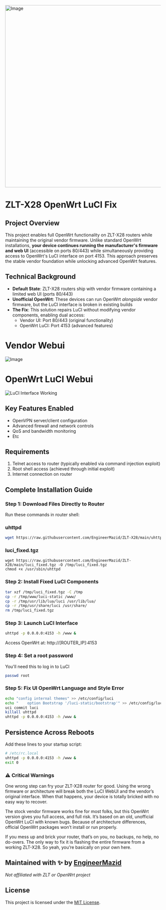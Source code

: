 
<img width="2560" height="589" alt="Image" src="https://github.com/user-attachments/assets/8ff5cd4a-b4da-4031-80ca-97b5a8a79fdb" />

# ZLT-X28 OpenWrt LuCI Fix

## Project Overview
This project enables full OpenWrt functionality on ZLT-X28 routers while maintaining the original vendor firmware. Unlike standard OpenWrt installations, **your device continues running the manufacturer's firmware and web UI** (accessible on ports 80/443) while simultaneously providing access to OpenWrt's LuCI interface on port 4153. This approach preserves the stable vendor foundation while unlocking advanced OpenWrt features.

## Technical Background
- **Default State**: ZLT-X28 routers ship with vendor firmware containing a limited web UI (ports 80/443)
- **Unofficial OpenWrt**: These devices can run OpenWrt *alongside* vendor firmware, but the LuCI interface is broken in existing builds
- **The Fix**: This solution repairs LuCI without modifying vendor components, enabling dual access:
  - Vendor UI: Port 80/443 (original functionality)
  - OpenWrt LuCI: Port 4153 (advanced features)

# Vendor Webui
![Image](https://github.com/user-attachments/assets/30d24f56-7427-4be5-a1ff-5166e21217ee)

# OpenWrt LuCI Webui
![LuCI Interface Working](https://github.com/user-attachments/assets/976432d9-e9b8-4433-8ad7-e8e724d81912)


## Key Features Enabled
- OpenVPN server/client configuration
- Advanced firewall and network controls
- QoS and bandwidth monitoring
- Etc

## Requirements
1. Telnet access to router (typically enabled via command injection exploit)
2. Root shell access (achieved through initial exploit)
3. Internet connection on router

## Complete Installation Guide

### Step 1: Download Files Directly to Router
Run these commands in router shell:
### uhttpd
```bash
wget https://raw.githubusercontent.com/EngineerMazid/ZLT-X28/main/uhttpd -O /usr/sbin/uhttpd
```
### luci_fixed.tgz 
```
wget https://raw.githubusercontent.com/EngineerMazid/ZLT-X28/main/luci_fixed.tgz -O /tmp/luci_fixed.tgz
chmod +x /usr/sbin/uhttpd
```
### Step 2: Install Fixed LuCI Components
```bash
tar xzf /tmp/luci_fixed.tgz -C /tmp
cp -r /tmp/www/luci-static /www/
cp -r /tmp/usr/lib/lua/luci /usr/lib/lua/
cp -r /tmp/usr/share/luci /usr/share/
rm /tmp/luci_fixed.tgz
```

### Step 3: Launch LuCI Interface
```bash
uhttpd -p 0.0.0.0:4153 -h /www &
```
Access OpenWrt at: http://[ROUTER_IP]:4153

### Step 4: Set a root password
You'll need this to log in to LuCl
```bash
passwd root
```

### Step 5: Fix UI OpenWrt Language and Style Error
```bash
echo "config internal themes" >> /etc/config/luci
echo "    option Bootstrap '/luci-static/bootstrap'" >> /etc/config/luci
uci commit luci
killall uhttpd
uhttpd -p 0.0.0.0:4153 -h /www &
```

## Persistence Across Reboots
Add these lines to your startup script:
```bash
# /etc/rc.local
uhttpd -p 0.0.0.0:4153 -h /www &
exit 0
```
### ⚠️ Critical Warnings
One wrong step can fry your ZLT-X28 router for good. Using the wrong firmware or architecture will break both the LuCI WebUI and the vendor’s original interface. When that happens, your device is totally bricked with no easy way to recover.

The stock vendor firmware works fine for most folks, but this OpenWrt version gives you full access, and full risk. It’s based on an old, unofficial OpenWrt LuCI with known bugs. Because of architecture differences, official OpenWrt packages won’t install or run properly.

If you mess up and brick your router, that’s on you, no backups, no help, no do-overs. The only way to fix it is flashing the entire firmware from a working ZLT-X28. So yeah, you’re basically on your own here.


## Maintained with ✨️ by [EngineerMazid](https://github.com/EngineerMazid)
*Not affiliated with ZLT or OpenWrt project*

## License
This project is licensed under the [MIT License](https://github.com/EngineerMazid/ZLT-X28/blob/main/LICENSE).

